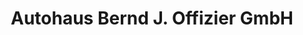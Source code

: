 ---
title: "Autohaus Bernd J. Offizier GmbH"
url: /bruehl/autohaus-bernd-j-offizier-gmbh/
shop: Autohaus
---